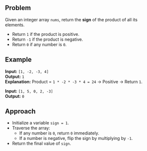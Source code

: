 ## Problem
Given an integer array `nums`, return the **sign** of the product of all its elements.

- Return `1` if the product is positive.
- Return `-1` if the product is negative.
- Return `0` if any number is `0`.

## Example
**Input:** `[1, -2, -3, 4]`  
**Output:** `1`  
**Explanation:** Product = `1 * -2 * -3 * 4 = 24` → Positive → Return `1`.

**Input:** `[1, 5, 0, 2, -3]`  
**Output:** `0`

## Approach
- Initialize a variable `sign = 1`.
- Traverse the array:
  - If any number is `0`, return `0` immediately.
  - If a number is negative, flip the sign by multiplying by `-1`.
- Return the final value of `sign`.

##
